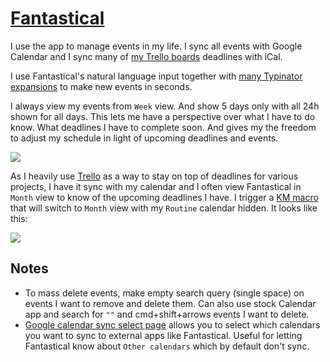 # [Fantastical](https://flexibits.com/fantastical)

I use the app to manage events in my life. I sync all events with Google Calendar and I sync many of [my Trello boards](../../sharing/my-trello.md) deadlines with iCal.

I use Fantastical's natural language input together with [many Typinator expansions](https://medium.com/@nikitavoloboev/fantastical-natural-input-text-expansions-3ea8cf7ccac3#.pv5937ncr) to make new events in seconds.

I always view my events from `Week` view. And show 5 days only with all 24h shown for all days. This lets me have a perspective over what I have to do know. What deadlines I have to complete soon. And gives my the freedom to adjust my schedule in light of upcoming deadlines and events.

![](https://i.imgur.com/K3NkTT8.png)

As I heavily use [Trello](../../sharing/my-trello.md) as a way to stay on top of deadlines for various projects, I have it sync with my calendar and I often view Fantastical in `Month` view to know of the upcoming deadlines I have. I trigger a [KM macro](keyboard-maestro/km-macros.md) that will switch to `Month` view with my `Routine` calendar hidden. It looks like this:

![](https://i.imgur.com/vZpsrw0.png)

## Notes

- To mass delete events, make empty search query (single space) on events I want to remove and delete them. Can also use stock Calendar app and search for `""` and cmd+shift+arrows events I want to delete.
- [Google calendar sync select page](https://calendar.google.com/calendar/syncselect) allows you to select which calendars you want to sync to external apps like Fantastical. Useful for letting Fantastical know about `Other calendars` which by default don't sync.
